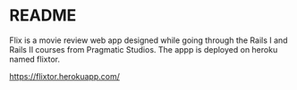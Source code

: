 # README

Flix is a movie review web app designed while going through the Rails I and Rails II courses from Pragmatic Studios.  The appp is deployed on heroku named flixtor.

https://flixtor.herokuapp.com/


